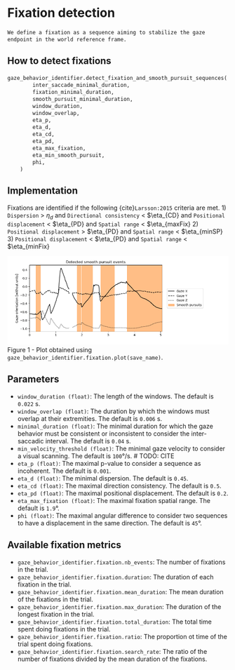 # Fixation detection

```{admonition} Fixation definition
We define a fixation as a sequence aiming to stabilize the gaze endpoint in the world reference frame.
```

## How to detect fixations
```python3 
gaze_behavior_identifier.detect_fixation_and_smooth_pursuit_sequences(
        inter_saccade_minimal_duration,
        fixation_minimal_duration,
        smooth_pursuit_minimal_duration,
        window_duration,
        window_overlap,
        eta_p,
        eta_d,
        eta_cd,
        eta_pd,
        eta_max_fixation,
        eta_min_smooth_pursuit,
        phi,
    )
```

## Implementation
Fixations are identified if the following {cite}`Larsson:2015` criteria are met.
    1) `Dispersion` > $\eta_d$ and `Directional consistency` < $\eta_{CD} and `Positional displacement` < $\eta_{PD} and `Spatial range` < $\eta_{maxFix}
    2) `Positional displacement` > $\eta_{PD} and `Spatial range` < $\eta_{minSP}
    3) `Positional displacement` < $\eta_{PD} and `Spatial range` < $\eta_{minFix}

![fixation_detection.png](../figures/fixation_detection.png)
Figure 1 - Plot obtained using `gaze_behavior_identifier.fixation.plot(save_name)`.

## Parameters
- `window_duration (float)`: The length of the windows. The default is `0.022` s.
- `window_overlap (float)`: The duration by which the windows must overlap at their extremities. The default is `0.006` s.
- `minimal_duration (float)`: The minimal duration for which the gaze behavior must be consistent or inconsistent to consider the inter-saccadic interval. The default is `0.04` s.
- `min_velocity_threshold (float)`: The minimal gaze velocity to consider a visual scanning. The default is `100`°/s. # TODO: CITE
- `eta_p (float)`: The maximal p-value to consider a sequence as incoherent. The default is `0.001`.
- `eta_d (float)`: The minimal dispersion. The default is `0.45`.
- `eta_cd (float)`: The maximal direction consistency. The default is `0.5`.
- `eta_pd (float)`: The maximal positional displacement. The default is `0.2`.
- `eta_max_fixation (float)`: The maximal fixation spatial range. The default is `1.9`°.
- `phi (float)`: The maximal angular difference to consider two sequences to have a displacement in the same direction. The default is `45`°.

## Available fixation metrics 
- `gaze_behavior_identifier.fixation.nb_events`: The number of fixations in the trial.
- `gaze_behavior_identifier.fixation.duration`: The duration of each fixation in the trial.
- `gaze_behavior_identifier.fixation.mean_duration`: The mean duration of the fixations in the trial.
- `gaze_behavior_identifier.fixation.max_duration`: The duration of the longest fixation in the trial.
- `gaze_behavior_identifier.fixation.total_duration`: The total time spent doing fixations in the trial.
- `gaze_behavior_identifier.fixation.ratio`: The proportion ot time of the trial spent doing fixations.
- `gaze_behavior_identifier.fixation.search_rate`: The ratio of the number of fixations divided by the mean duration of the fixations.
